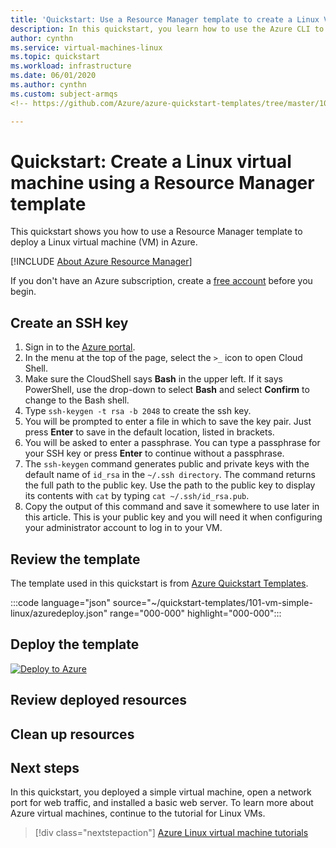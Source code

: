 ```yaml
---
title: 'Quickstart: Use a Resource Manager template to create a Linux VM'
description: In this quickstart, you learn how to use the Azure CLI to create a Linux virtual machine
author: cynthn
ms.service: virtual-machines-linux
ms.topic: quickstart
ms.workload: infrastructure
ms.date: 06/01/2020
ms.author: cynthn
ms.custom: subject-armqs
<!-- https://github.com/Azure/azure-quickstart-templates/tree/master/101-vm-simple-linux/ -- >

---
```


# Quickstart: Create a Linux virtual machine using a Resource Manager template

This quickstart shows you how to use a Resource Manager template to deploy a Linux virtual machine (VM) in Azure. 

[!INCLUDE [About Azure Resource Manager](../../../includes/resource-manager-quickstart-introduction.md)]

If you don't have an Azure subscription, create a [free account](https://azure.microsoft.com/free/?WT.mc_id=A261C142F) before you begin.

## Create an SSH key

1. Sign in to the [Azure portal](https://portal.azure.com).
1. In the menu at the top of the page, select the `>_` icon to open Cloud Shell.
1. Make sure the CloudShell says **Bash** in the upper left. If it says PowerShell, use the drop-down to select **Bash** and select **Confirm** to change to the Bash shell.
1. Type `ssh-keygen -t rsa -b 2048` to create the ssh key. 
1. You will be prompted to enter a file in which to save the key pair. Just press **Enter** to save in the default location, listed in brackets. 
1. You will be asked to enter a passphrase. You can type a passphrase for your SSH key or press **Enter** to continue without a passphrase.
1. The `ssh-keygen` command generates public and private keys with the default name of `id_rsa` in the `~/.ssh directory`. The command returns the full path to the public key. Use the path to the public key to display its contents with `cat` by typing `cat ~/.ssh/id_rsa.pub`.
1. Copy the output of this command and save it somewhere to use later in this article. This is your public key and you will need it when configuring your administrator account to log in to your VM.


## Review the template

The template used in this quickstart is from [Azure Quickstart Templates](https://azure.microsoft.com/en-us/resources/templates/101-vm-simple-linux/).

:::code language="json" source="~/quickstart-templates/101-vm-simple-linux/azuredeploy.json" range="000-000" highlight="000-000":::

## Deploy the template


[![Deploy to Azure](https://aka.ms/deploytoazurebutton)](https://portal.azure.com/#create/Microsoft.Template/uri/https%3a%2f%2fraw.githubusercontent.com%2fAzure%2fazure-quickstart-templates%2fmaster%2f101-vm-simple-linux%2fazuredeploy.json)

## Review deployed resources

## Clean up resources




## Next steps

In this quickstart, you deployed a simple virtual machine, open a network port for web traffic, and installed a basic web server. To learn more about Azure virtual machines, continue to the tutorial for Linux VMs.


> [!div class="nextstepaction"]
> [Azure Linux virtual machine tutorials](./tutorial-manage-vm.md)
